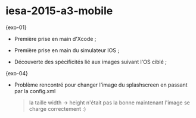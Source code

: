 # iesa-2015-a3-mobile


{exo-01}

- Première prise en main d'Xcode ;

- Première prise en main du simulateur IOS ;

- Découverte des spécificités lié aux images suivant l'OS ciblé ;


{exo-04}

- Problème rencontré pour changer l'image du splashscreen en passant par la config.xml

	> la taille width -> height n'était pas la bonne maintenant l'image se charge correctement :) 




